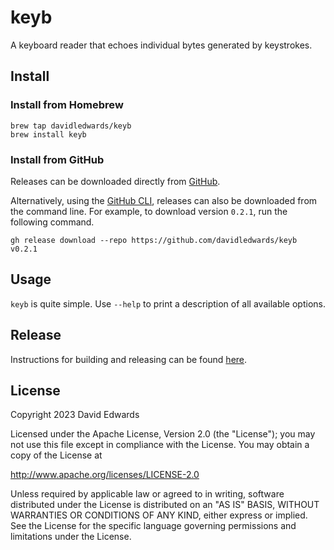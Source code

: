 # keyb

A keyboard reader that echoes individual bytes generated by keystrokes.

## Install

### Install from Homebrew

```shell
brew tap davidledwards/keyb
brew install keyb
```

### Install from GitHub

Releases can be downloaded directly from [GitHub](https://github.com/davidledwards/keyb/releases).

Alternatively, using the [GitHub CLI](https://cli.github.com/), releases can also be downloaded from the command line. For example, to download version `0.2.1`, run the following command.

```shell
gh release download --repo https://github.com/davidledwards/keyb v0.2.1
```

## Usage

`keyb` is quite simple. Use `--help` to print a description of all available options.

## Release

Instructions for building and releasing can be found [here](RELEASE.md).

## License

Copyright 2023 David Edwards

Licensed under the Apache License, Version 2.0 (the "License"); you may not use this file except in compliance with the License. You may obtain a copy of the License at

<http://www.apache.org/licenses/LICENSE-2.0>

Unless required by applicable law or agreed to in writing, software distributed under the License is distributed on an "AS IS" BASIS, WITHOUT WARRANTIES OR CONDITIONS OF ANY KIND, either express or implied. See the License for the specific language governing permissions and limitations under the License.
